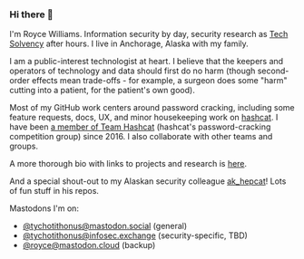 ### Hi there 👋

I'm Royce Williams. Information security by day, security research as [Tech Solvency](https://www.techsolvency.com) after hours. I live in Anchorage, Alaska with my family.

I am a public-interest technologist at heart. I believe that the keepers and operators of technology and data should first do no harm (though second-order effects mean trade-offs - for example, a surgeon does some "harm" cutting into a patient, for the patient's own good).

Most of my GitHub work centers around password cracking, including some feature requests, docs, UX, and minor housekeeping work on [hashcat](https://github.com/hashcat/hashcat). I have been [a member of Team Hashcat](https://github.com/hashcat/hashcat/blob/master/docs/team.txt) (hashcat's password-cracking competition group) since 2016. I also collaborate with other teams and groups.

A more thorough bio with links to projects and research is [here](https://www.techsolvency.com/roycewilliams/).

And a special shout-out to my Alaskan security colleague [ak_hepcat](https://github.com/akhepcat)! Lots of fun stuff in his repos.

<div>
  <p>Mastodons I'm on:</p>
  <ul>
    <li><a rel="me" href="https://mastodon.social/@tychotithonus">@tychotithonus@mastodon.social</a> (general)</li>
    <li><a rel="me" href="https://infosec.exchange/@tychotithonus">@tychotithonus@infosec.exchange</a> (security-specific, TBD)</li>
    <li><a rel="me" href="https://mastodon.cloud/@royce">@royce@mastodon.cloud</a> (backup)</li>
  </ul>
</div>


<div>
<!-- img align="center" valign="top" src="https://github-readme-stats.vercel.app/api?username=roycewilliams&count_private=true&theme=dark&custom_title=My%20stats" --> 
<!-- img align="center" valign="top" src="https://github-readme-stats.vercel.app/api/top-langs/?username=roycewilliams&layout=compact" -->
</div>
<!--
**roycewilliams/roycewilliams** is a ✨ _special_ ✨ repository because its `README.md` (this file) appears on your GitHub profile.

Here are some ideas to get you started:

- 🔭 I’m currently working on ...
- 🌱 I’m currently learning ...
- 👯 I’m looking to collaborate on ...
- 🤔 I’m looking for help with ...
- 💬 Ask me about ...
- 📫 How to reach me: ...
- 😄 Pronouns: ...
- ⚡ Fun fact: ...
-->
